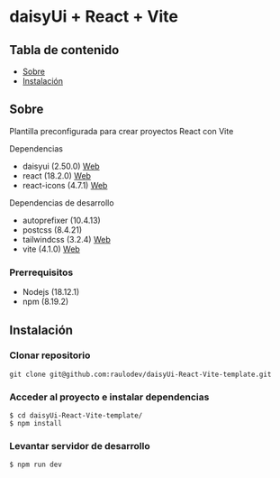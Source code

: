 # daisyUi + React + Vite

## Tabla de contenido

- [Sobre](#about)
- [Instalación](#getting_started)

## Sobre <a name = "about"></a>

Plantilla preconfigurada para crear proyectos React con Vite

Dependencias


- daisyui (2.50.0) [Web](https://daisyui.com/docs/install/)
- react (18.2.0) [Web](https://reactjs.org/docs/getting-started.html)
- react-icons (4.7.1) [Web](https://react-icons.github.io/react-icons/)

Dependencias de desarrollo

- autoprefixer (10.4.13)
- postcss (8.4.21)
- tailwindcss (3.2.4) [Web](https://tailwindcss.com/docs/installation)
- vite (4.1.0) [Web](https://vitejs.dev/guide/)

### Prerrequisitos

- Nodejs (18.12.1)
- npm (8.19.2)

## Instalación <a name = "getting_started"></a>

### Clonar repositorio

```console
git clone git@github.com:raulodev/daisyUi-React-Vite-template.git
```

### Acceder al proyecto e instalar dependencias

```console
$ cd daisyUi-React-Vite-template/
$ npm install
```

### Levantar servidor de desarrollo

```console
$ npm run dev
```
